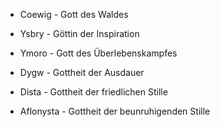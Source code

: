 - Coewig - Gott des Waldes
- Ysbry - Göttin der Inspiration
- Ymoro - Gott des Überlebenskampfes
- Dygw - Gottheit der Ausdauer

- Dista - Gottheit der friedlichen Stille
- Aflonysta - Gottheit der beunruhigenden Stille